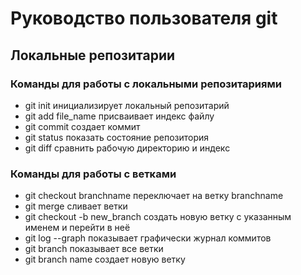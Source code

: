 # Руководство пользователя git
## Локальные репозитарии
### Команды для работы с локальными репозитариями
* git init инициализирует локальный репозитарий
* git add file_name присваивает индекс файлу
* git commit создает коммит
* git status показать состояние репозитория
* git diff сравнить рабочую директорию и индекс
### Команды для работы с ветками
* git checkout branchname переключает на ветку branchname
* git merge сливает ветки
* git checkout -b new_branch создать новую ветку с указанным именем и перейти в неё
* git log --graph показывает графически журнал коммитов
* git branch показывает все ветки
* git branch name создает новую ветку